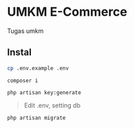 # UMKM E-Commerce
Tugas umkm

## Instal
```bash
cp .env.example .env
```
```
composer i
```
```
php artisan key:generate
```
> Edit .env, setting db
```
php artisan migrate
```